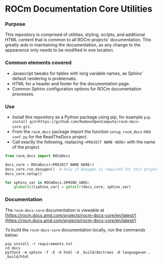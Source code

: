# ROCm Documentation Core Utilities

### Purpose

This repository is comprised of utilities, styling, scripts, and additional HTML content that is common to all ROCm projects' documentation. This greatly aids in maintaining the documentation, as any change to the appearance only needs to be modified in one location.

### Common elements covered

- Javascript tweaks for tables with long variable names, as Sphinx' default rendering is problematic.
- HTML for a header and footer for the documentation page.
- Common Sphinx configuration options for ROCm documentation processes.

### Use

- Install this repository as a Python package using pip, for example `pip install git+https://github.com/RadeonOpenCompute/rocm-docs-core.git`.
- From the `rocm_docs` package import the function `setup_rocm_docs` into `conf.py` for the ReadTheDocs project.
- Call exactly the following, replacing `<PROJECT NAME HERE>` with the name of the project.
```python
from rocm_docs import ROCmDocs

docs_core = ROCmDocs(<PROJECT NAME HERE>)
docs_core.run_doxygen()  # Only if Doxygen is required for this project
docs_core.setup()

for sphinx_var in ROCmDocs.SPHINX_VARS:
    globals()[sphinx_var] = getattr(docs_core, sphinx_var)
```

### Documentation

The `rocm-docs-core` documentation is viewable at [https://rocm.docs.amd.com/projects/rocm-docs-core/en/latest/](https://rocm.docs.amd.com/projects/rocm-docs-core/en/latest/)

To build the `rocm-docs-core` documentation locally, run the commands below:

```
pip install -r requirements.txt
cd docs
python3 -m sphinx -T -E -b html -d _build/doctrees -D language=en . _build/html
```

